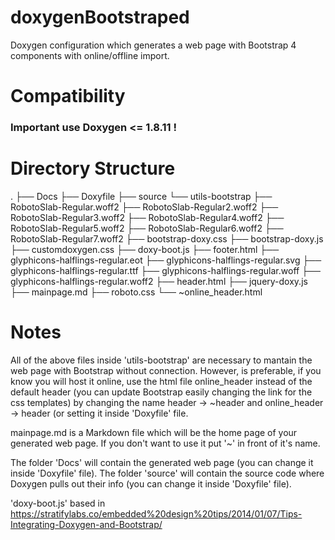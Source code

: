 # doxygenBootstraped
Doxygen configuration which generates a web page with Bootstrap 4 components with online/offline import.

# Compatibility
### Important use Doxygen <= 1.8.11 !

# Directory Structure
.
├── Docs
├── Doxyfile
├── source
└── utils-bootstrap
    ├── RobotoSlab-Regular.woff2
    ├── RobotoSlab-Regular2.woff2
    ├── RobotoSlab-Regular3.woff2
    ├── RobotoSlab-Regular4.woff2
    ├── RobotoSlab-Regular5.woff2
    ├── RobotoSlab-Regular6.woff2
    ├── RobotoSlab-Regular7.woff2
    ├── bootstrap-doxy.css
    ├── bootstrap-doxy.js
    ├── customdoxygen.css
    ├── doxy-boot.js
    ├── footer.html
    ├── glyphicons-halflings-regular.eot
    ├── glyphicons-halflings-regular.svg
    ├── glyphicons-halflings-regular.ttf
    ├── glyphicons-halflings-regular.woff
    ├── glyphicons-halflings-regular.woff2
    ├── header.html
    ├── jquery-doxy.js
    ├── mainpage.md
    ├── roboto.css
    └── ~online_header.html

# Notes
All of the above files inside 'utils-bootstrap' are necessary to mantain the web page with Bootstrap without connection.
However, is preferable, if you know you will host it online, use the html file online_header instead of the default header (you can update Bootstrap easily changing the link for the css templates) by changing the name header -> ~header and online_header -> header (or setting it inside 'Doxyfile' file.

mainpage.md is a Markdown file which will be the home page of your generated web page. If you don't want to use it put '~' in front of it's name.

The folder 'Docs' will contain the generated web page (you can change it inside 'Doxyfile' file).
The folder 'source' will contain the source code where Doxygen pulls out their info (you can change it inside 'Doxyfile' file).


'doxy-boot.js' based in https://stratifylabs.co/embedded%20design%20tips/2014/01/07/Tips-Integrating-Doxygen-and-Bootstrap/
